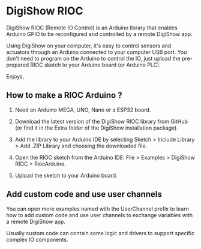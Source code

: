 # DigiShow RIOC
 
DigiShow RIOC (Remote IO Control) is an Arduino library that enables Arduino GPIO to be reconfigured and controlled by a remote DigiShow app. 
 
Using DigiShow on your computer, it's easy to control sensors and actuators through an Arduino connected to your computer USB port. You don't need to program on the Arduino to control the IO, just upload the pre-prepared RIOC sketch to your Arduino board (or Arduino PLC). 
 
Enjoys, 
 
 
## How to make a RIOC Arduino ?
 
1. Need an Arduino MEGA, UNO, Nano or a ESP32 board.
 
2. Download the latest version of the DigiShow RIOC library from GitHub (or find it in the Extra folder of the DigiShow installation package). 
 
3. Add the library to your Arduino IDE by selecting Sketch > Include Library > Add .ZIP Library and choosing the downloaded file. 
 
4. Open the RIOC sketch from the Arduino IDE: File > Examples > DigiShow RIOC > RiocArduino. 
 
5. Upload the sketch to your Arduino board. 


## Add custom code and use user channels
 
You can open more examples named with the UserChannel prefix to learn how to add custom code and use user channels to exchange variables with a remote DigiShow app.  
 
Usually custom code can contain some logic and drivers to support specific complex IO components. 

